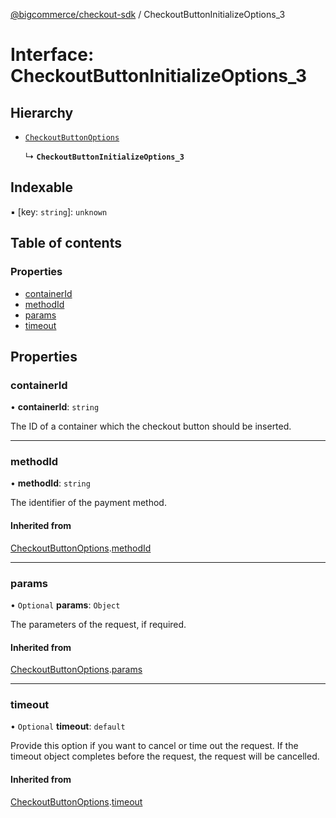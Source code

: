 [@bigcommerce/checkout-sdk](../README.md) / CheckoutButtonInitializeOptions_3

# Interface: CheckoutButtonInitializeOptions\_3

## Hierarchy

- [`CheckoutButtonOptions`](CheckoutButtonOptions.md)

  ↳ **`CheckoutButtonInitializeOptions_3`**

## Indexable

▪ [key: `string`]: `unknown`

## Table of contents

### Properties

- [containerId](CheckoutButtonInitializeOptions_3.md#containerid)
- [methodId](CheckoutButtonInitializeOptions_3.md#methodid)
- [params](CheckoutButtonInitializeOptions_3.md#params)
- [timeout](CheckoutButtonInitializeOptions_3.md#timeout)

## Properties

### containerId

• **containerId**: `string`

The ID of a container which the checkout button should be inserted.

___

### methodId

• **methodId**: `string`

The identifier of the payment method.

#### Inherited from

[CheckoutButtonOptions](CheckoutButtonOptions.md).[methodId](CheckoutButtonOptions.md#methodid)

___

### params

• `Optional` **params**: `Object`

The parameters of the request, if required.

#### Inherited from

[CheckoutButtonOptions](CheckoutButtonOptions.md).[params](CheckoutButtonOptions.md#params)

___

### timeout

• `Optional` **timeout**: `default`

Provide this option if you want to cancel or time out the request. If the
timeout object completes before the request, the request will be
cancelled.

#### Inherited from

[CheckoutButtonOptions](CheckoutButtonOptions.md).[timeout](CheckoutButtonOptions.md#timeout)
